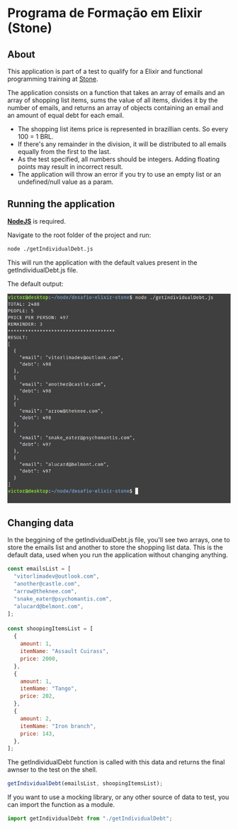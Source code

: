 # Programa de Formação em Elixir (Stone)

## About

This application is part of a test to qualify for a Elixir and functional programming training at [Stone](https://www.stone.com.br/).

The application consists on a function that takes an array of emails and an array of shopping list items, sums the value of all items, divides it by the number of emails, and returns an array of objects containing an email and an amount of equal debt for each email.

- The shopping list items price is represented in brazillian cents. So every 100 = 1 BRL.
- If there's any remainder in the division, it will be distributed to all emails equally from the first to the last.
- As the test specified, all numbers should be integers. Adding floating points may result in incorrect result.
- The application will throw an error if you try to use an empty list or an undefined/null value as a param.

## Running the application

[**NodeJS**](https://nodejs.org/en/) is required.

Navigate to the root folder of the project and run:

```sh
node ./getIndividualDebt.js
```

This will run the application with the default values present in the getIndividualDebt.js file.

The default output:

![](test.png)

## Changing data

In the beggining of the getIndividualDebt.js file, you'll see two arrays, one to store the emails list and another to store the shopping list data. This is the default data, used when you run the application without changing anything.

```js
const emailsList = [
  "vitorlimadev@outlook.com",
  "another@castle.com",
  "arrow@theknee.com",
  "snake_eater@psychomantis.com",
  "alucard@belmont.com",
];

const shoopingItemsList = [
  {
    amount: 1,
    itemName: "Assault Cuirass",
    price: 2000,
  },
  {
    amount: 1,
    itemName: "Tango",
    price: 202,
  },
  {
    amount: 2,
    itemName: "Iron branch",
    price: 143,
  },
];
```

The getIndividualDebt function is called with this data and returns the final awnser to the test on the shell.

```js
getIndividualDebt(emailsList, shoopingItemsList);
```

If you want to use a mocking library, or any other source of data to test, you can import the function as a module.

```js
import getIndividualDebt from "./getIndividualDebt";
```
